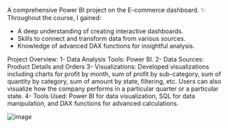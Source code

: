 A comprehensive Power BI project on the E-commerce dashboard. ✨
Throughout the course, I gained:
- A deep understanding of creating interactive dashboards.
- Skills to connect and transform data from various sources.
- Knowledge of advanced DAX functions for insightful analysis.

Project Overview:
1- Data Analysis Tools: Power BI.
2- Data Sources: Product Details and Orders 
3- Visualizations: Developed visualizations including charts for profit by month, sum of profit by sub-category, sum of quantity by category, sum of amount by state, filtering, etc. Users can also visualize how the company performs in a particular quarter or a particular state.
4- Tools Used: Power BI for data visualization, SQL for data manipulation, and DAX functions for advanced calculations.

  ![image](https://github.com/user-attachments/assets/ab8c5854-7fa7-4ec0-b135-3686e6ec1f27)

